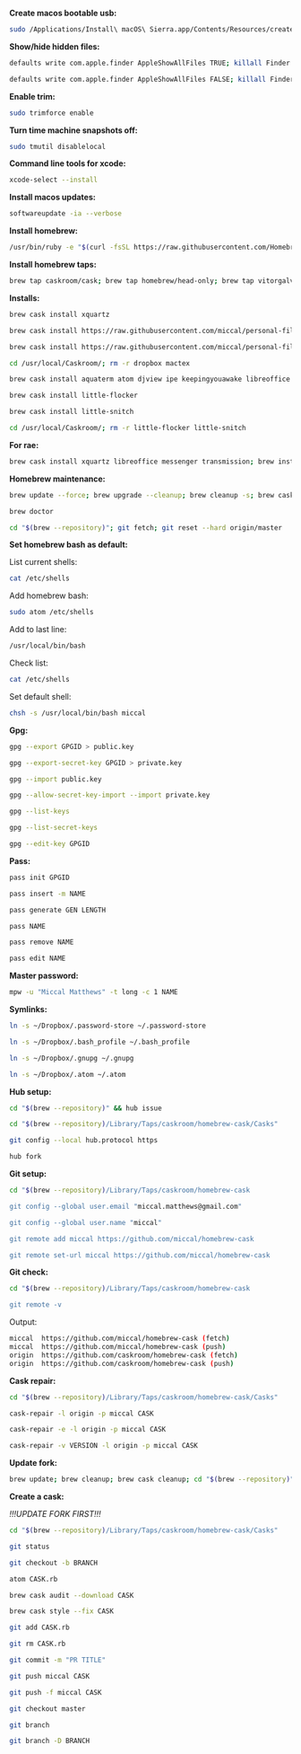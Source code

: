 **Create macos bootable usb:**
```bash
sudo /Applications/Install\ macOS\ Sierra.app/Contents/Resources/createinstallmedia --volume /Volumes/Untitled --applicationpath /Applications/Install\ macOS\ Sierra.app --nointeraction
```
**Show/hide hidden files:**
```bash
defaults write com.apple.finder AppleShowAllFiles TRUE; killall Finder

defaults write com.apple.finder AppleShowAllFiles FALSE; killall Finder
```
**Enable trim:**
```bash
sudo trimforce enable
```
**Turn time machine snapshots off:**
```bash
sudo tmutil disablelocal
```
**Command line tools for xcode:**
```bash
xcode-select --install
```
**Install macos updates:**
```bash
softwareupdate -ia --verbose
```
**Install homebrew:**
```bash
/usr/bin/ruby -e "$(curl -fsSL https://raw.githubusercontent.com/Homebrew/install/master/install)"
```
**Install homebrew taps:**
```bash
brew tap caskroom/cask; brew tap homebrew/head-only; brew tap vitorgalvao/tiny-scripts; brew tap buo/cask-upgrade
```
**Installs:**
```bash
brew cask install xquartz

brew cask install https://raw.githubusercontent.com/miccal/personal-files/master/dropbox.rb

brew cask install https://raw.githubusercontent.com/miccal/personal-files/master/mactex.rb

cd /usr/local/Caskroom/; rm -r dropbox mactex

brew cask install aquaterm atom djview ipe keepingyouawake libreoffice linear torbrowser transmission ubersicht; brew install bash cheat git gnuplot --with-aquaterm gpg mpv --with-bundle mpw pass; brew install --HEAD pdftoipe; brew install vitorgalvao/tiny-scripts/cask-repair; brew linkapps

brew cask install little-flocker

brew cask install little-snitch

cd /usr/local/Caskroom/; rm -r little-flocker little-snitch
```
**For rae:**
```bash
brew cask install xquartz libreoffice messenger transmission; brew install bash gpg mpv --with-bundle mpw pass; brew linkapps
```
**Homebrew maintenance:**
```bash
brew update --force; brew upgrade --cleanup; brew cleanup -s; brew cask cleanup; brew cu

brew doctor

cd "$(brew --repository)"; git fetch; git reset --hard origin/master
```
**Set homebrew bash as default:**

List current shells:
```bash
cat /etc/shells
```
Add homebrew bash:
```bash
sudo atom /etc/shells
```
Add to last line:
```bash
/usr/local/bin/bash
```
Check list:
```bash
cat /etc/shells
```
Set default shell:
```bash
chsh -s /usr/local/bin/bash miccal
```
**Gpg:**
```bash
gpg --export GPGID > public.key

gpg --export-secret-key GPGID > private.key

gpg --import public.key

gpg --allow-secret-key-import --import private.key

gpg --list-keys

gpg --list-secret-keys

gpg --edit-key GPGID
```
**Pass:**
```bash
pass init GPGID

pass insert -m NAME

pass generate GEN LENGTH

pass NAME

pass remove NAME

pass edit NAME
```
**Master password:**
```bash
mpw -u "Miccal Matthews" -t long -c 1 NAME
```
**Symlinks:**
```bash
ln -s ~/Dropbox/.password-store ~/.password-store

ln -s ~/Dropbox/.bash_profile ~/.bash_profile

ln -s ~/Dropbox/.gnupg ~/.gnupg

ln -s ~/Dropbox/.atom ~/.atom
```
**Hub setup:**
```bash
cd "$(brew --repository)" && hub issue

cd "$(brew --repository)/Library/Taps/caskroom/homebrew-cask/Casks"

git config --local hub.protocol https

hub fork
```
**Git setup:**
```bash
cd "$(brew --repository)/Library/Taps/caskroom/homebrew-cask

git config --global user.email "miccal.matthews@gmail.com"

git config --global user.name "miccal"

git remote add miccal https://github.com/miccal/homebrew-cask

git remote set-url miccal https://github.com/miccal/homebrew-cask
```
**Git check:**
```bash
cd "$(brew --repository)/Library/Taps/caskroom/homebrew-cask

git remote -v
```
Output:
```bash
miccal  https://github.com/miccal/homebrew-cask (fetch)
miccal  https://github.com/miccal/homebrew-cask (push)
origin  https://github.com/caskroom/homebrew-cask (fetch)
origin  https://github.com/caskroom/homebrew-cask (push)
```
**Cask repair:**
```bash
cd "$(brew --repository)/Library/Taps/caskroom/homebrew-cask/Casks"

cask-repair -l origin -p miccal CASK

cask-repair -e -l origin -p miccal CASK

cask-repair -v VERSION -l origin -p miccal CASK
```
**Update fork:**
```bash
brew update; brew cleanup; brew cask cleanup; cd "$(brew --repository)"/Library/Taps/caskroom/homebrew-cask; git checkout master; git pull origin; git push "miccal" master
```
**Create a cask:**

_!!!UPDATE FORK FIRST!!!_
```bash
cd "$(brew --repository)/Library/Taps/caskroom/homebrew-cask/Casks"

git status

git checkout -b BRANCH

atom CASK.rb

brew cask audit --download CASK

brew cask style --fix CASK

git add CASK.rb

git rm CASK.rb

git commit -m "PR TITLE"

git push miccal CASK

git push -f miccal CASK

git checkout master

git branch

git branch -D BRANCH
```
